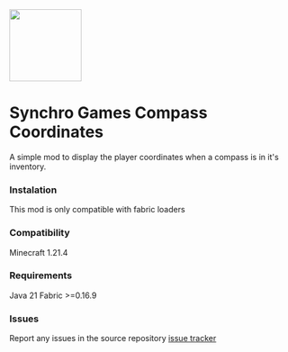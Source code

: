 <img src="src/main/resources/assets/sg_compass/sg_compass_icon.png" width="128">

# Synchro Games Compass Coordinates
A simple mod to display the player coordinates when a compass is in it's inventory.

### Instalation

This mod is only compatible with fabric loaders

### Compatibility

Minecraft 1.21.4

### Requirements

Java 21
Fabric >=0.16.9

### Issues

Report any issues in the source repository [issue tracker](https://github.com/ArielM24/sg_compass/issues)